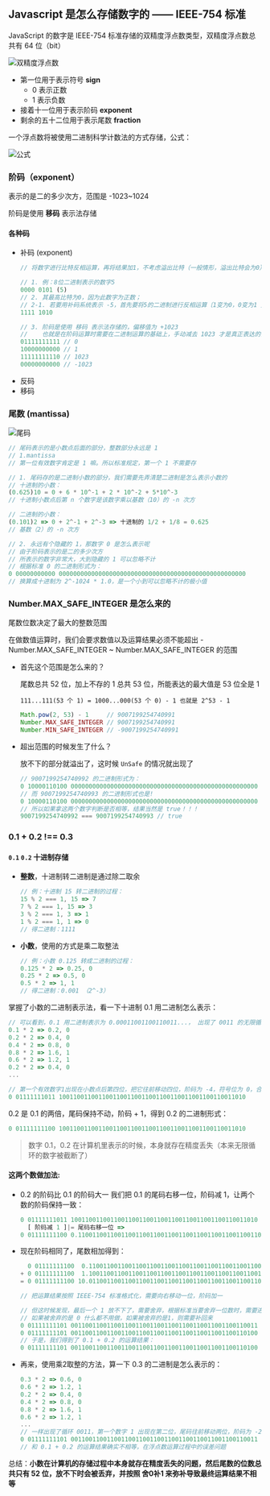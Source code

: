 
## Javascript 是怎么存储数字的 —— IEEE-754 标准

JavaScript 的数字是 IEEE-754 标准存储的双精度浮点数类型，双精度浮点数总共有 64 位（bit）

![双精度浮点数](https://s3.bmp.ovh/imgs/2022/04/18/5072f1e63a0e332f.png)

- 第一位用于表示符号 **sign** 
  + 0 表示正数
  + 1 表示负数
- 接着十一位用于表示阶码 **exponent**
- 剩余的五十二位用于表示尾数 **fraction**

一个浮点数将被使用二进制科学计数法的方式存储，公式：

![公式](https://s3.bmp.ovh/imgs/2022/04/18/680f12e055d0307d.png)


### 阶码（exponent）

表示的是二的多少次方，范围是 -1023~1024

阶码是使用 **移码** 表示法存储

#### 各种码

- 补码 (exponent)
  ``` javascript
  // 将数字进行比特反相运算，再将结果加1，不考虑溢出比特（一般情形，溢出比特会为0），得到该数字的补码

  // 1. 例：8位二进制表示的数字5
  0000 0101 (5)
  // 2. 其最高比特为0，因为此数字为正数；
  // 2-1. 若要用补码系统表示 -5，首先要将5的二进制进行反相运算〔1变为0，0变为1 〕
  1111 1010

  // 3. 阶码是使用 移码 表示法存储的，偏移值为 +1023
  //    也就是在阶码运算时需要在二进制运算的基础上，手动减去 1023 才是真正表达的值
  01111111111 // 0
  10000000000 // 1
  11111111110 // 1023
  00000000000 // -1023
  ```
- 反码
- 移码

### 尾数 (mantissa)

  ![尾码](https://wikimedia.org/api/rest_v1/media/math/render/svg/45b5245fa64a99f69255fb29eee882430b6b30f7)

  ``` javascript
  // 尾码表示的是小数点后面的部分，整数部分永远是 1
  // 1.mantissa
  // 第一位有效数字肯定是 1 嘛。所以标准规定，第一个 1 不需要存

  // 1. 尾码存的是二进制小数的部分，我们需要先弄清楚二进制是怎么表示小数的
  // 十进制的小数：
  (0.625)10 = 0 + 6 * 10^-1 + 2 * 10^-2 + 5*10^-3
  // 十进制小数点后第 n 个数字是该数字乘以基数（10）的 -n 次方

  // 二进制的小数：
  (0.101)2 => 0 + 2^-1 + 2^-3 => 十进制的 1/2 + 1/8 = 0.625
  // 基数（2）的 -n 次方

  // 2. 永远有个隐藏的 1，那数字 0 是怎么表示呢
  // 由于阶码表示的是二的多少次方
  // 所表示的数字非常大，大到隐藏的 1 可以忽略不计
  // 根据标准 0 的二进制形式为：
  0 00000000000 0000000000000000000000000000000000000000000000000000
  // 换算成十进制为 2^-1024 * 1.0，是一个小到可以忽略不计的极小值
  ```

### Number.MAX_SAFE_INTEGER 是怎么来的

尾数位数决定了最大的整数范围

在做数值运算时，我们会要求数值以及运算结果必须不能超出 -Number.MAX_SAFE_INTEGER ~ Number.MAX_SAFE_INTEGER 的范围

- 首先这个范围是怎么来的？

  尾数总共 52 位，加上不存的 1 总共 53 位，所能表达的最大值是 53 位全是 1

  `111...111(53 个 1) = 1000...000(53 个 0) - 1 也就是 2^53 - 1`
  
  ``` javascript
  Math.pow(2, 53) - 1     // 9007199254740991
  Number.MAX_SAFE_INTEGER // 9007199254740991
  Number.MIN_SAFE_INTEGER // -9007199254740991
  ```
- 超出范围的时候发生了什么？
  
  放不下的部分就溢出了，这时候 `UnSafe` 的情况就出现了

  ``` javascript
  // 9007199254740992 的二进制形式为：
  0 10000110100 0000000000000000000000000000000000000000000000000000
  // 而 9007199254740993 的二进制形式也是!
  0 10000110100 0000000000000000000000000000000000000000000000000000
  // 所以如果拿这两个数字判断是否相等，结果当然是 true！！！
  9007199254740992 === 9007199254740993 // true
  ```


### 0.1 + 0.2 !== 0.3

#### `0.1` `0.2` 十进制存储

- **整数**，十进制转二进制是通过除二取余  
  ``` javascript
  // 例：十进制 15 转二进制的过程：
  15 % 2 === 1, 15 => 7
  7 % 2 === 1, 15 => 3
  3 % 2 === 1, 3 => 1
  1 % 2 === 1, 1 => 0
  // 得二进制：1111 
  ```
- **小数**，使用的方式是乘二取整法
  ``` javascript
  // 例：小数 0.125 转成二进制的过程：
  0.125 * 2 => 0.25, 0
  0.25 * 2 => 0.5, 0
  0.5 * 2 => 1, 1
  // 得二进制：0.001 （2^-3）
  ```

掌握了小数的二进制表示法，看一下十进制 0.1 用二进制怎么表示：

``` javascript
// 可以看到，0.1 用二进制表示为 0.00011001100110011...， 出现了 0011 的无限循环
0.1 * 2 => 0.2, 0
0.2 * 2 => 0.4, 0
0.4 * 2 => 0.8, 0
0.8 * 2 => 1.6, 1
0.6 * 2 => 1.2, 1
0.2 * 2 => 0.4, 0
...

// 第一个有效数字1出现在小数点后第四位，把它往前移动四位，阶码为 -4，符号位为 0，合在一起就得到 0.1 的二进制形式：
0 01111111011 1001100110011001100110011001100110011001100110011010
```

0.2 是 0.1 的两倍，尾码保持不动，阶码 + 1，得到 0.2 的二进制形式：

``` javascript
0 01111111100 1001100110011001100110011001100110011001100110011010
```

> 数字 0.1，0.2 在计算机里表示的时候，本身就存在精度丢失（本来无限循环的数字被截断了）

#### 这两个数做加法:

- 0.2 的阶码比 0.1 的阶码大一
我们把 0.1 的尾码右移一位，阶码减 1，让两个数的阶码保持一致：

  ``` javascript
  0 01111111011 1001100110011001100110011001100110011001100110011010
    [ 阶码减 1 ]|= 尾码右移一位 =>
  0 01111111100 0.1100110011001100110011001100110011001100110011001101
  ```

- 现在阶码相同了，尾数相加得到：

  ``` javascript
    0 01111111100  0.1100110011001100110011001100110011001100110011001101
  + 0 01111111100  1.1001100110011001100110011001100110011001100110011010
  = 0 01111111100 10.0110011001100110011001100110011001100110011001100111

  // 把运算结果按照 IEEE-754 标准格式化，需要向右移动一位，阶码加一

  // 但这时候发现，最后一个 1 放不下了，需要舍弃，根据标准当要舍弃一位数时，需要进行0舍1入
  // 如果被舍弃的是 0 什么都不用做，如果被舍弃的是1，则需要补回来
  0 01111111101 0011001100110011001100110011001100110011001100110011 1（1 多出，需要舍弃）
  0 01111111101 0011001100110011001100110011001100110011001100110100  （补 1）
  // 于是，我们得到了 0.1 + 0.2 的运算结果：
  0 01111111101 0011001100110011001100110011001100110011001100110100
  ```

- 再来，使用乘2取整的方法，算一下 0.3 的二进制是怎么表示的：

  ``` javascript
  0.3 * 2 => 0.6, 0
  0.6 * 2 => 1.2, 1
  0.2 * 2 => 0.4, 0
  0.4 * 2 => 0.8, 0
  0.8 * 2 => 1.6, 1
  0.6 * 2 => 1.2, 1
  ...
  // 一样出现了循环 0011，第一个数字 1 出现在第二位，尾码往前移动两位，阶码为 -2。所以 0.3 的二进制形式如下：
  0 01111111101 0011001100110011001100110011001100110011001100110011
  // 和 0.1 + 0.2 的运算结果确实不相等，在浮点数运算过程中的误差问题
  ```

总结：**小数在计算机的存储过程中本身就存在精度丢失的问题，然后尾数的位数总共只有 52 位，放不下时会被丢弃，并按照 舍0补1 来弥补导致最终运算结果不相等**
